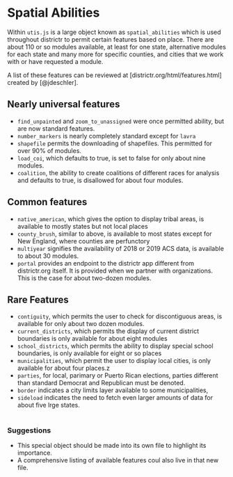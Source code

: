 # Spatial Abilities

Within `utis.js` is a large object known as `spatial_abilities`
which is used throughout districtr to permit certain features
based on place. There are about 110 or so modules available,
at least for one state, alternative modules for each state and 
many more for specific counties, and cities that we work with or
have requested a module. 

A list of these features can be reviewed at
[districtr.org/html/features.html] created by [@jdeschler]. 

## Nearly universal features 

- `find_unpainted` and `zoom_to_unassigned` were once
permitted ability, but are now standard features.
- `number_markers` is nearly completely standard except for
`lavra`
- `shapefile` permits the downloading of shapefiles. This permitted
for over 90% of modules.
- `load_coi`, which defaults to true, is set to false for only
about nine modules.
- `coalition`, the ability to create coalitions of different
races for analysis and defaults to true, is disallowed for about
four modules.

## Common features

- `native_american`, which gives the option to display tribal areas,
is available to mostly states but not local places
- `county_brush`, similar to above, is available to most states except
for New England, where counties are perfunctory
- `multiyear` signifies the availability of 2018 or 2019 ACS data, is
available to about 30 modules.
- `portal` provides an endpoint to the districtr app different from
districtr.org itself. It is provided when we partner with organizations.
This is the case for about two-dozen modules. 


## Rare Features

- `contiguity`, which permits the user to check for discontiguous areas,
is available for only about two dozen modules. 
- `current_districts`, which permits the display of current district
boundaries is only available for about eight modules
- `school_districts`, which permits the ability to display special
school boundaries, is only available for eight or so places
- `municipalities`, which permit the user to display local cities,
is only available for about four places.z
- `parties`, for local, parimary or Puerto Rican elections, parties
different than standard Democrat and Republican must be denoted.
- `border` indicates a city limits layer available to some municipalities,
- `sideload` indicates the need to fetch even larger amounts of data
for about five lrge states.

# #

### Suggestions

- This special object should be made into its own file to highlight
its importance.
- A comprehensive listing of available features coul also live in that new
file.
